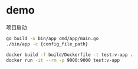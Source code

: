 # demo
项目启动

```bash
go build -o bin/app cmd/app/main.go
./bin/app -c {config_file_path} 
```

```bash
docker build -f build/Dockerfile -t test:v-app .
docker run -it --rm -p 9000:9000 test:v-app
```
